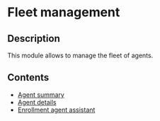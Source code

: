 # Fleet management

## Description

This module allows to manage the fleet of agents.

## Contents

- [Agent summary](./summary.md)
- [Agent details](./details.md)
- [Enrollment agent assistant](./enrollment-agent-assistant.md)
